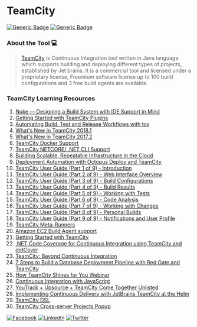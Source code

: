 # TeamCity
[![Generic Badge](https://img.shields.io/badge/JetBrains_Tools-royalblue.svg)](https://www.jetbrains.com)
[![Generic Badge](https://img.shields.io/badge/CodeOps.Tech-royalblue.svg)](https://codeops.tech)

### About the Tool 💻

>[TeamCity](https://www.jetbrains.com/teamcity/) is Continuous Integration tool written in Java language which supports building and deploying different types of projects, established by Jet brains. It is a commercial tool and licensed under a proprietary license, Freemium software license up to 100 build configurations and 3 free build agents are available.

### TeamCity Learning Resources
1. [Nuke — Designing a Build System with IDE Support in Mind](https://www.youtube.com/watch?v=N57Zjb5-08I&list=PLQ176FUIyIUZYwvmi81qloBtZGi40C05m&index=2&t=0s)
2. [Getting Started with TeamCity Plugins](https://www.youtube.com/watch?v=M_ip2u-o9zY&list=PLQ176FUIyIUZYwvmi81qloBtZGi40C05m&index=8)
3. [Automating Build, Test and Release Workflows with tox](https://www.youtube.com/watch?v=PrAyvH-tm8E&list=PLQ176FUIyIUZYwvmi81qloBtZGi40C05m&index=10)
4. [What's New in TeamCity 2018.1](https://www.youtube.com/watch?v=e37vNedsBeQ&list=PLQ176FUIyIUZYwvmi81qloBtZGi40C05m&index=14)
5. [What's New in TeamCity 2017.2](https://www.youtube.com/watch?v=q2F4PL1rFKw&list=PLQ176FUIyIUZYwvmi81qloBtZGi40C05m&index=18)
6. [TeamCity Docker Support](https://www.youtube.com/watch?v=g6pJmdZ_1sI&list=PLQ176FUIyIUZYwvmi81qloBtZGi40C05m&index=19)
7. [TeamCity NETCORE/ .NET CLI Support](https://www.youtube.com/watch?v=M1h3rWGKt44&list=PLQ176FUIyIUZYwvmi81qloBtZGi40C05m&index=20)
8. [Building Scalable, Repeatable Infrastructure in the Cloud](https://www.youtube.com/watch?v=cG7pcksTAnY&list=PLQ176FUIyIUZYwvmi81qloBtZGi40C05m&index=22)
9. [Deployment Automation with Octopus Deploy and TeamCity](https://www.youtube.com/watch?v=JWGLEEm9Qhg&list=PLQ176FUIyIUZYwvmi81qloBtZGi40C05m&index=50)
10. [TeamCity User Guide (Part 1 of 9) - Introduction](https://www.youtube.com/watch?v=HaBRWWuR47Q&list=PLQ176FUIyIUZYwvmi81qloBtZGi40C05m&index=49)
11. [TeamCity User Guide (Part 2 of 9) - Web Interface Overview](https://www.youtube.com/watch?v=dmGa6_4OXdo&list=PLQ176FUIyIUZYwvmi81qloBtZGi40C05m&index=48)
12. [TeamCity User Guide (Part 3 of 9) - Build Configurations](https://www.youtube.com/watch?v=yAnGG7YBaZ4&list=PLQ176FUIyIUZYwvmi81qloBtZGi40C05m&index=47)
13. [TeamCity User Guide (Part 4 of 9) - Build Results](https://www.youtube.com/watch?v=eiUxOzhIVGk&list=PLQ176FUIyIUZYwvmi81qloBtZGi40C05m&index=46)
14. [TeamCity User Guide (Part 5 of 9) - Working with Tests](https://www.youtube.com/watch?v=kraM_K4QyGs&list=PLQ176FUIyIUZYwvmi81qloBtZGi40C05m&index=45)
15. [TeamCity User Guide (Part 6 of 9) - Code Analysis](https://www.youtube.com/watch?v=_zvNwwvYGa8&list=PLQ176FUIyIUZYwvmi81qloBtZGi40C05m&index=44)
16. [TeamCity User Guide (Part 7 of 9) - Working with Changes](https://www.youtube.com/watch?v=yBa3AaF4GZM&list=PLQ176FUIyIUZYwvmi81qloBtZGi40C05m&index=43)
17. [TeamCity User Guide (Part 8 of 9) - Personal Builds](https://www.youtube.com/watch?v=o5Op_IyOBAY&list=PLQ176FUIyIUZYwvmi81qloBtZGi40C05m&index=42)
18. [TeamCity User Guide (Part 9 of 9) - Notifications and User Profile](https://www.youtube.com/watch?v=8QZK-u69bSE&list=PLQ176FUIyIUZYwvmi81qloBtZGi40C05m&index=41)
19. [TeamCity Meta-Runners](https://www.youtube.com/watch?v=pdzNq0VE3ig&list=PLQ176FUIyIUZYwvmi81qloBtZGi40C05m&index=40)
20. [Amazon EC2 Build Agent support](https://www.youtube.com/watch?v=AG7Jwq6JrG0&list=PLQ176FUIyIUZYwvmi81qloBtZGi40C05m&index=39)
21. [Getting Started with TeamCity](https://www.youtube.com/watch?v=ey5_-p4gB6w&list=PLQ176FUIyIUZYwvmi81qloBtZGi40C05m&index=36)
22. [.NET Code Coverage for Continuous Integration using TeamCity and dotCover](https://www.youtube.com/watch?v=DJ2wn_XXC0s&list=PLQ176FUIyIUZYwvmi81qloBtZGi40C05m&index=35)
23. [TeamCity: Beyond Continuous Integration](https://www.youtube.com/watch?v=escFywxs5oA&list=PLQ176FUIyIUZYwvmi81qloBtZGi40C05m&index=34)
24. [7  Steps to Build a Database Deployment Pipeline with Red Gate and TeamCity](https://www.youtube.com/watch?v=kwLz73DJtGg&list=PLQ176FUIyIUZYwvmi81qloBtZGi40C05m&index=33)
25. [How TeamCity Shines for You Webinar](https://www.youtube.com/watch?v=8YQChdbPXJ0&list=PLQ176FUIyIUZYwvmi81qloBtZGi40C05m&index=31)
26. [Continuous Integration with JavaScript](https://www.youtube.com/watch?v=-qMaubzrOaA&list=PLQ176FUIyIUZYwvmi81qloBtZGi40C05m&index=30)
27. [YouTrack + Upsource + TeamCity Come Together
 Unlisted](https://www.youtube.com/watch?v=k_je78YhGk4&list=PLQ176FUIyIUZYwvmi81qloBtZGi40C05m&index=29)
28. [Implementing Continuous Delivery with JetBrains TeamCity at the Helm](https://www.youtube.com/watch?v=oExAxNW6ZpQ&list=PLQ176FUIyIUZYwvmi81qloBtZGi40C05m&index=28)
29. [TeamCity DSL](https://www.youtube.com/watch?v=v-p1I7eXWGU&list=PLQ176FUIyIUZYwvmi81qloBtZGi40C05m&index=27)
30. [TeamCity Cross-server Projects Popup](https://www.youtube.com/watch?v=e89msyvRFxM&list=PLQ176FUIyIUZYwvmi81qloBtZGi40C05m&index=24)


[![Facebook](https://img.shields.io/static/v1.svg?label=connect&message=@CodeOpsTech&color=grey&logo=facebook&style=flat&logoColor=white&colorA=royalblue)](https://www.facebook.com/CodeOpsTech)
[![LinkedIn](https://img.shields.io/static/v1.svg?label=connect&message=@CodeOpsTech&color=grey&logo=linkedin&style=flat&logoColor=white&colorA=royalblue)](https://www.linkedin.com/company/codeops-technologies/)
[![Twitter](https://img.shields.io/static/v1.svg?label=connect&message=@CodeOpsTech&color=grey&logo=twitter&style=flat&logoColor=white&colorA=royalblue)](https://twitter.com/CodeOpsTech)
